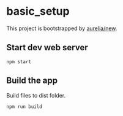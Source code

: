 # basic_setup

This project is bootstrapped by [aurelia/new](https://github.com/aurelia/new).

## Start dev web server

    npm start

## Build the app

Build files to dist folder.

    npm run build

